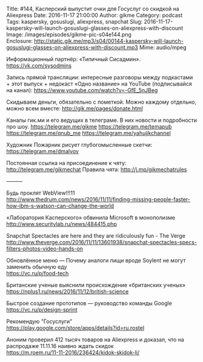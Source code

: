 Title: #144, Касперский выпустит очки для Госуслуг со скидкой на Aliexpress
Date: 2016-11-17 21:00:00
Author: gikme
Category: podcast
Tags: kaspersky, gosuslugi, aliexpress, snapchat
Slug: 2016-11-17-kaspersky-will-launch-gosuslugi-glasses-on-aliexpress-with-discount
Image: /images/episodes/gikme-pic-s04e144.png  
Enclosure: http://static.gik.me/mp3/s04/00144-kaspersky-will-launch-gosuslugi-glasses-on-aliexpress-with-discount.mp3
Mime: audio/mpeg


Информационный партнёр:
«Типичный Сисадмин».
<https://vk.com/sysodmins>

Запись прямой трансляции: интересные разговоры между подкастами + этот выпуск + недокаст «Одно название» на YouTube (подписывайся на канал):
<https://www.youtube.com/watch?v=-GfE_5nJBeg>

Скидываем деньги, обязательно с пометкой.
Можно каждому отдельно, можно всем вместе:
<http://gik.me/pages/donate.html>

Каналы гик.ми и его ведущих в телеграме. В них новости и подробности про шоу.
<https://telegram.me/gikme>
<https://telegram.me/temapub>
<https://telegram.me/qnub_me>
<https://telegram.me/yahujikchannel>

Художник Пожарник рисует глубогомысленные скетчи:
<https://telegram.me/dmalyov>

Постоянная ссылка на присоединение к чяту: <http://telegram.me/gikmechat>
Правила чята: <http://j.mp/gikmechatrules>

———

Будь проклят WebView!!!11
<http://www.thedrum.com/news/2016/11/11/finding-missing-people-faster-how-ibm-s-watson-can-change-the-world>

«Лаборатория Касперского» обвинила Microsoft в монополизме  
<http://www.securitylab.ru/news/484415.php>

Snapchat Spectacles are here and they are ridiculously fun - The Verge  
<http://www.theverge.com/2016/11/11/13601938/snapchat-spectacles-specs-filters-photos-video-hands-on>

Обновлённое меню — Почему аналоги пищи вроде Soylent не могут заменить обычную еду  
<https://vc.ru/p/food-tech>

Британские ученые выяснили происхождение «британских ученых»  
<https://nplus1.ru/news/2016/11/12/british-science>

Быстрое создание прототипов — руководство команды Google  
<https://vc.ru/p/design-sprint>

Рекомендую "Госуслуги"  
<https://play.google.com/store/apps/details?id=ru.rostel>

Аноним проверил 412 тысяч товаров на Aliexpress и доказал, что на распродаже 11.11.16 наивно ждать скидок  
<https://m.roem.ru/11-11-2016/236424/kidok-skidok-li/>